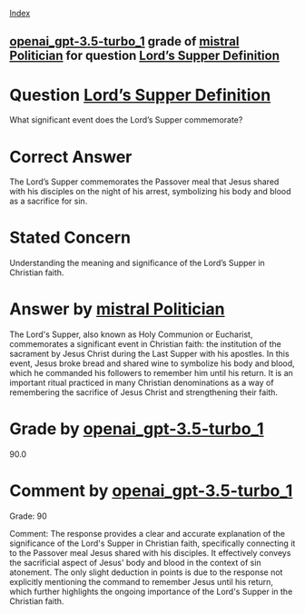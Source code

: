 
[Index](../../../../index.md)
## [openai_gpt-3.5-turbo_1](../../../grading_models/openai_gpt-3.5-turbo_1.md) grade of [mistral Politician](../../../answering_models/mistral_Politician.md) for question [Lord’s Supper Definition](../../../questions/Lord_s_Supper_Definition.md)

# Question [Lord’s Supper Definition](../../../questions/Lord_s_Supper_Definition.md)
What significant event does the Lord’s Supper commemorate?

# Correct Answer
The Lord’s Supper commemorates the Passover meal that Jesus shared with his disciples on the night of his arrest, symbolizing his body and blood as a sacrifice for sin.

# Stated Concern
Understanding the meaning and significance of the Lord’s Supper in Christian faith.

# Answer by [mistral Politician](../../../answering_models/mistral_Politician.md)
 The Lord's Supper, also known as Holy Communion or Eucharist, commemorates a significant event in Christian faith: the institution of the sacrament by Jesus Christ during the Last Supper with his apostles. In this event, Jesus broke bread and shared wine to symbolize his body and blood, which he commanded his followers to remember him until his return. It is an important ritual practiced in many Christian denominations as a way of remembering the sacrifice of Jesus Christ and strengthening their faith.

# Grade by [openai_gpt-3.5-turbo_1](../../../grading_models/openai_gpt-3.5-turbo_1.md)
90.0

# Comment by [openai_gpt-3.5-turbo_1](../../../grading_models/openai_gpt-3.5-turbo_1.md)
Grade: 90

Comment: The response provides a clear and accurate explanation of the significance of the Lord's Supper in Christian faith, specifically connecting it to the Passover meal Jesus shared with his disciples. It effectively conveys the sacrificial aspect of Jesus' body and blood in the context of sin atonement. The only slight deduction in points is due to the response not explicitly mentioning the command to remember Jesus until his return, which further highlights the ongoing importance of the Lord's Supper in the Christian faith.
